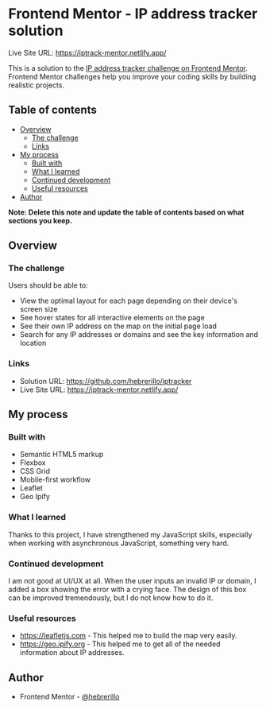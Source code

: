 # Frontend Mentor - IP address tracker solution

Live Site URL: https://iptrack-mentor.netlify.app/

This is a solution to the [IP address tracker challenge on Frontend Mentor](https://www.frontendmentor.io/challenges/ip-address-tracker-I8-0yYAH0). Frontend Mentor challenges help you improve your coding skills by building realistic projects. 

## Table of contents

- [Overview](#overview)
  - [The challenge](#the-challenge)
  - [Links](#links)
- [My process](#my-process)
  - [Built with](#built-with)
  - [What I learned](#what-i-learned)
  - [Continued development](#continued-development)
  - [Useful resources](#useful-resources)
- [Author](#author)

**Note: Delete this note and update the table of contents based on what sections you keep.**

## Overview

### The challenge

Users should be able to:

- View the optimal layout for each page depending on their device's screen size
- See hover states for all interactive elements on the page
- See their own IP address on the map on the initial page load
- Search for any IP addresses or domains and see the key information and location


### Links

- Solution URL: https://github.com/hebrerillo/iptracker
- Live Site URL: https://iptrack-mentor.netlify.app/

## My process

### Built with

- Semantic HTML5 markup
- Flexbox
- CSS Grid
- Mobile-first workflow
- Leaflet
- Geo Ipify


### What I learned

Thanks to this project, I have strengthened my JavaScript skills, especially when working with asynchronous JavaScript, something very hard.

### Continued development

I am not good at UI/UX at all. When the user inputs an invalid IP or domain, I added a box showing the error with a crying face. The design of this box can be improved tremendously, but I do not know how to do it.


### Useful resources

- https://leafletjs.com - This helped me to build the map very easily.
- https://geo.ipify.org - This helped me to get all of the needed information about IP addresses.

## Author

- Frontend Mentor - [@hebrerillo](https://www.frontendmentor.io/profile/hebrerillo)


